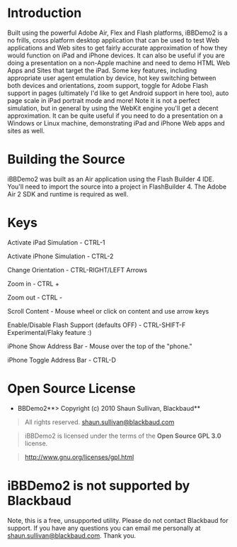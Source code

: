 # Introduction #

Built using the powerful Adobe Air, Flex and Flash platforms, iBBDemo2 is a no frills, cross platform desktop application that can be used to test Web applications and Web sites to get fairly accurate approximation of how they would function on iPad and iPhone devices.  It can also be useful if you are doing a presentation on a non-Apple machine and need to demo HTML Web Apps and Sites that target the iPad. Some key features, including appropriate user agent emulation by device, hot key switching between both devices and orientations, zoom support, toggle for Adobe Flash support in pages (ultimately I'd like to get Android support in here too), auto page scale in iPad portrait mode and more!  Note it is not a perfect simulation, but in general by using the WebKit engine you'll get a decent approximation.  It can be quite useful if you need to do a presentation on a Windows or Linux machine, demonstrating iPad and iPhone Web apps and sites as well.

# Building the Source #

iBBDemo2 was built as an Air application using the Flash Builder 4 IDE.  You'll need to import the source into a project in FlashBuilder 4. The Adobe Air 2 SDK and runtime is required as well.

# Keys #

Activate iPad Simulation - CTRL-1

Activate iPhone Simulation -  CTRL-2

Change Orientation - CTRL-RIGHT/LEFT Arrows

Zoom in - CTRL +

Zoom out - CTRL -

Scroll Content - Mouse wheel or click on content and use arrow keys

Enable/Disable Flash Support (defaults OFF) - CTRL-SHIFT-F Experimental/Flaky feature :)

iPhone Show Address Bar - Mouse over the top of the "phone."

iPhone Toggle Address Bar - CTRL-D


# Open Source License #

  * BBDemo2**> Copyright (c) 2010 Shaun Sullivan, Blackbaud**

> All rights reserved.
> shaun.sullivan@blackbaud.com

> iBBDemo2 is licensed under the terms of the **Open Source GPL 3.0** license.

> http://www.gnu.org/licenses/gpl.html

# iBBDemo2 is not supported by Blackbaud #

Note, this is a free, unsupported utility. Please do not contact Blackbaud for support. If you have any questions you can email me personally at shaun.sullivan@blackbaud.com. Thank you.
